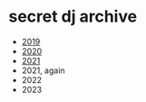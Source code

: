 # secret dj archive

- [2019](./2019.md)
- [2020](./2020.md)
- [2021](./2021.md)
- 2021, again
- 2022
- 2023
